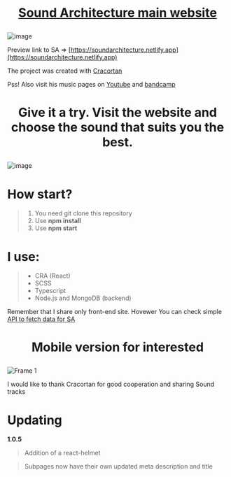 # <p align="center">[Sound Architecture main website](https://soundarchitecture.netlify.app)</p>

![image](https://user-images.githubusercontent.com/77500425/150692923-2a84c687-2ad1-4f88-85bd-7613bc102fed.png)

Preview link to SA => [https://soundarchitecture.netlify.app](https://soundarchitecture.netlify.app)

The project was created with [Cracortan](https://github.com/Cracortan)


Pss! Also visit his music pages on [Youtube](https://www.youtube.com/channel/UCseRS2xV0cIl4Mm44b4rqvw) and [bandcamp](https://soundarchitecture.bandcamp.com)

# <p align="center">Give it a try. Visit the website and choose the sound that suits you the best.</p>
![image](https://user-images.githubusercontent.com/77500425/150693926-a29a9197-7a01-427e-9e8c-0b54cfdf850a.png)




# How start?

> 1. You need git clone this repository
> 2. Use **npm install**
> 3. Use **npm start**

# I use:

> - CRA (React)
> - SCSS
> - Typescript
> - Node.js and MongoDB (backend)


Remember that I share only front-end site.
Hovewer You can check simple [API to fetch data for SA](https://github.com/Piotrko64/public-API-for-SA)




# <p align="center">Mobile version for interested</p>

![Frame 1](https://user-images.githubusercontent.com/77500425/150696641-f88d83f0-8a63-4b7a-91f2-9c1ba632d615.png)



I would like to thank Cracortan for good cooperation and sharing Sound tracks

# Updating

**1.0.5**

> Addition of a react-helmet

> Subpages now have their own updated meta description and title

